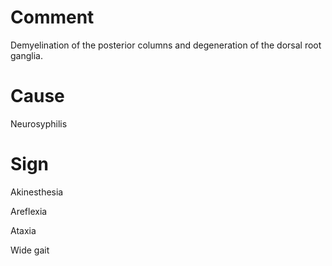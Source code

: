 # Comment

Demyelination of the posterior columns and degeneration of the dorsal root ganglia.

# Cause

Neurosyphilis

# Sign

Akinesthesia

Areflexia

Ataxia

Wide gait
